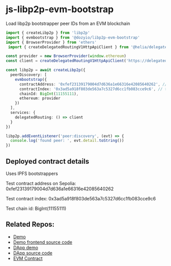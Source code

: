 # js-libp2p-evm-bootstrap

Load libp2p bootstrapper peer IDs from an EVM blockchain

```TypeScript
import { createLibp2p } from 'libp2p'
import { evmbootstrap } from '@dozyio/libp2p-evm-bootstrap'
import { BrowserProvider } from 'ethers'
 import { createDelegatedRoutingV1HttpApiClient } from '@helia/delegated-routing-v1-http-api-client'

const provider = new BrowserProvider(window.ethereum)
const client = createDelegatedRoutingV1HttpApiClient('https://delegated-ipfs.dev')

const libp2p = await createLibp2p({
  peerDiscovery: [
    evmbootstrap({
      contractAddress: '0xfef23139179004d7d636a1e66316e42085640262', // address of the contract
      contractIndex: '0x3ad5a918f803de563a7c5327d6cc1fb083cce9c6', // the address of the wallet that manages the bootstrappers
      chainId: BigInt(11155111),
      ethereum: provider
    })
  ],
  services: {
    delegatedRouting: () => client
  }
})

libp2p.addEventListener('peer:discovery', (evt) => {
  console.log('found peer: ', evt.detail.toString())
})
```

## Deployed contract details

Uses IPFS bootstrappers

Test contract address on Sepolia: 0xfef23139179004d7d636a1e66316e42085640262

Test contract index: 0x3ad5a918f803de563a7c5327d6cc1fb083cce9c6

Test chain id: BigInt(11155111)

## Related Repos:

* [Demo](https://dozy.io/evm-bootstrap-demo/)
* [Demo frontend source code](https://github.com/dozyio/evm-bootstrap-demo)
* [DApp demo](https://dozy.io/libp2p-evm-bootstrap-dapp/)
* [DApp source code](https://github.com/dozyio/libp2p-evm-bootstrap-dapp)
* [EVM Contract](https://github.com/dozyio/evm-bootstrap-contract)
